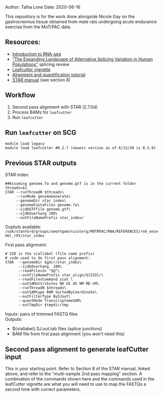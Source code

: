 Author: Talha Lone
Date: 2020-06-16

This repository is for the work done alongside Nicole Gay on the gastrocnemius tissue obtained from male rats undergoing acute endurance exercise from the MoTrPAC data.

## Resources: 
- [Introduction to RNA-seq](https://www.youtube.com/watch?v=tlf6wYJrwKY&list=PLblh5JKOoLUJo2Q6xK4tZElbIvAACEykp)
- ["The Expanding Landscape of Alternative Splicing Variation in Human Populations"](https://www-cell-com.stanford.idm.oclc.org/ajhg/pdf/S0002-9297(17)30454-8.pdf) splicing review
- [Leafcutter vignette](http://davidaknowles.github.io/leafcutter/)
- [Alignment and quantification tutorial](https://github.com/smontgomlab/bios201/tree/master/Workshop2)
- [STAR manual](https://physiology.med.cornell.edu/faculty/skrabanek/lab/angsd/lecture_notes/STARmanual.pdf) (see section 8)

## Workflow 
1. Second pass alignment with STAR (2.7.0d)
2. Process BAMs for `leafcutter`
3. Run `leafcutter`

## Run `leafcutter` on SCG
```{bash}
module load legacy
module load leafcutter #0.2.7 (newest version as of 6/15/20 is 0.2.9)  
```
## Previous STAR outputs  
STAR index:  
```{bash}
##Assuming genome.fa and genome.gtf is in the current folder
threads=$1
STAR --runThreadN $threads\
     --runMode genomeGenerate\
     --genomeDir star_index\
     --genomeFastaFiles genome.fa\
     --sjdbGTFfile genome.gtf\
     --sjdbOverhang 100\
     --outFileNamePrefix star_index/ 
```
Ouptuts available: `/oak/stanford/groups/smontgom/nicolerg/MOTRPAC/RNA/REFERENCES/rn6_ensembl_r95/star_index`  

First pass alignment:  
```{bash}
# SID is the viallabel (file name prefix)
# code used to do first pass alignment:
STAR  --genomeDir $gdir/star_index\
      --sjdbOverhang  100\
      --readFilesIn "$@"\
      --outFileNamePrefix star_align/${SID}/\
      --readFilesCommand zcat \
      --outSAMattributes NH HI AS NM MD nM\
      --runThreadN $threads\
      --outSAMtype BAM SortedByCoordinate\
      --outFilterType BySJout\
      --quantMode TranscriptomeSAM\
      --outTmpDir $tmpdir/tmp
```
Inputs: pairs of trimmed FASTQ files  
Outputs:   
- ${viallabel}.SJ.out.tab files (splice junctions)  
- BAM file from first pass alignment (you won't need this)  

## Second pass alignment to generate leafCutter input 
This is your starting point. Refer to Section 8 of the STAR manual, linked above, and refer to the "multi-sample 2nd pass mapping" section. A combination of the commands shown here and the commands used in the leafCutter vignette are what you will need to use to map the FASTQs a second time with correct parameters.  
